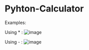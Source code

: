 # Pyhton-Calculator
Examples:

Using * : 
![image](https://github.com/thomazrcc/Pyhton-Calculator/assets/133155000/2569f340-dfbd-4b1a-978c-e30b51ae1c13)

Using - :
![image](https://github.com/thomazrcc/Pyhton-Calculator/assets/133155000/d2abd351-de9d-4e4a-a483-f18cb3a4874f)

